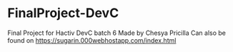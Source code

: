 # FinalProject-DevC
Final Project for Hactiv DevC batch 6
Made by Chesya Pricilla
Can also be found on https://sugarin.000webhostapp.com/index.html
